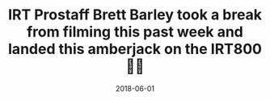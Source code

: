 ---
title: IRT Prostaff Brett Barley took a break from filming this past week and landed this amberjack on the IRT800 💪🏻
date: 2018-06-01
description: IRT Prostaff Brett Barley took a break from filming this past week and landed this amberjack on the IRT800 💪🏻
thumb: /assets/images/photo-gallery/brett-barley--catch.jpeg
image: /assets/images/photo-gallery/brett-barley--catch.jpeg
angler-name: Brett Barley

reel-type: spinning
reel-series: 800 

# location: Someplace, United States
fish: Amberjack
# fish-length: 49 in.
# fish-weight: 78 lbs.
---